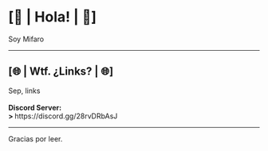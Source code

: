 <html>

<h1>[👋 | Hola! | 👋] </h1>
<p>Soy Mifaro</p>
<hr>
<h2>[🌐 | Wtf. ¿Links? | 🌐]</h2>
<p>Sep, links<br><br><strong>Discord Server: <br>> </strong>https://discord.gg/28rvDRbAsJ<br></p>
<hr>
<footer>Gracias por leer. </footer>

</html>
